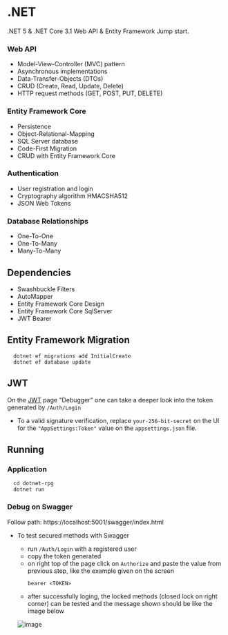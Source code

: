 # .NET

.NET 5 &amp; .NET Core 3.1 Web API &amp; Entity Framework Jump start.

### Web API

- Model-View-Controller (MVC) pattern
- Asynchronous implementations
- Data-Transfer-Objects (DTOs)
- CRUD (Create, Read, Update, Delete)
- HTTP request methods (GET, POST, PUT, DELETE)

### Entity Framework Core

- Persistence
- Object-Relational-Mapping
- SQL Server database
- Code-First Migration
- CRUD with Entity Framework Core

### Authentication

- User registration and login
- Cryptography algorithm HMACSHA512
- JSON Web Tokens

### Database Relationships

- One-To-One
- One-To-Many
- Many-To-Many

## Dependencies

- Swashbuckle Filters
- AutoMapper
- Entity Framework Core Design
- Entity Framework Core SqlServer
- JWT Bearer


## Entity Framework Migration

```
  dotnet ef migrations add InitialCreate
  dotnet ef database update
```

## JWT 
On the [JWT](https://jwt.io/) page "Debugger" one can take a deeper look into the token generated by ```/Auth/Login```
- To a valid signature verification, replace ```your-256-bit-secret``` on the UI for the ```"AppSettings:Token"``` value on the ```appsettings.json``` file. 

## Running

### Application

```
  cd dotnet-rpg
  dotnet run
```

### Debug on Swagger

Follow path: https://localhost:5001/swagger/index.html
- To test secured methods with Swagger
  * run ```/Auth/Login``` with a registered user
  * copy the token generated
  * on right top of the page click on ```Authorize``` and paste the value from previous step, like the example given on the screen
    ```
    bearer <TOKEN>
    ```
  * after successfully loging, the locked methods (closed lock on right corner) can be tested and the message shown should be like the image below 
  
  ![image](https://user-images.githubusercontent.com/7097408/125334290-98af8e00-e321-11eb-82b9-436be63ad72b.png)

